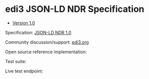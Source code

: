 # edi3 JSON-LD NDR Specification

 * [Version 1.0](/docs/1.0/index.md)
 
Specification: [JSON-LD NDR 1.0](http://edi3.org/specs/edi3-json-ld-ndr/1.0/)

Community discussion/support: [edi3.org](http://edi3.org)

Open source reference implementation: 

Test suite: 

Live test endpoint: 
